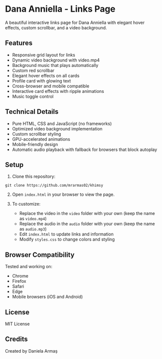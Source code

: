 # Dana Anniella - Links Page

A beautiful interactive links page for Dana Anniella with elegant hover effects, custom scrollbar, and a video background.

## Features

- Responsive grid layout for links
- Dynamic video background with video.mp4
- Background music that plays automatically
- Custom red scrollbar
- Elegant hover effects on all cards
- Profile card with glowing text
- Cross-browser and mobile compatible
- Interactive card effects with ripple animations
- Music toggle control

## Technical Details

- Pure HTML, CSS and JavaScript (no frameworks)
- Optimized video background implementation
- Custom scrollbar styling
- GPU-accelerated animations
- Mobile-friendly design
- Automatic audio playback with fallback for browsers that block autoplay

## Setup

1. Clone this repository:
```
git clone https://github.com/mrarmas02/khimsy
```

2. Open `index.html` in your browser to view the page.

3. To customize:
   - Replace the video in the `video` folder with your own (keep the name as `video.mp4`)
   - Replace the audio in the `audio` folder with your own (keep the name as `audio.mp3`)
   - Edit `index.html` to update links and information
   - Modify `styles.css` to change colors and styling

## Browser Compatibility

Tested and working on:
- Chrome
- Firefox
- Safari
- Edge
- Mobile browsers (iOS and Android)

## License

MIT License

## Credits

Created by Daniela Armaș 